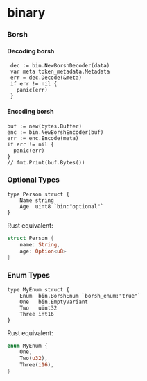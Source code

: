 # binary


### Borsh

#### Decoding borsh

```golang
 dec := bin.NewBorshDecoder(data)
 var meta token_metadata.Metadata
 err = dec.Decode(&meta)
 if err != nil {
   panic(err)
 }
```

#### Encoding borsh

```golang
buf := new(bytes.Buffer)
enc := bin.NewBorshEncoder(buf)
err := enc.Encode(meta)
if err != nil {
  panic(err)
}
// fmt.Print(buf.Bytes())
```

### Optional Types

```golang
type Person struct {
	Name string
	Age  uint8 `bin:"optional"`
}
```

Rust equivalent:
```rust
struct Person {
    name: String,
    age: Option<u8>
}
```

### Enum Types

```golang
type MyEnum struct {
	Enum  bin.BorshEnum `borsh_enum:"true"`
	One   bin.EmptyVariant
	Two   uint32
	Three int16
}
```

Rust equivalent:
```rust
enum MyEnum {
    One,
    Two(u32),
    Three(i16),
}
```

